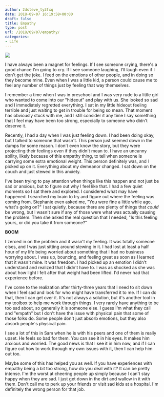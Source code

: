 ```yaml
---
author: 2dsteve_ty3fxq
date: 2018-09-07 16:19:58+00:00
draft: false
title: Empathy
type: post
url: /2018/09/07/empathy/
categories:
- Life
---
```



![](https://www.2dsteve.com/wp-content/uploads/2018/09/tom-pumford-254867-unsplash-4.jpg)






I have always been a magnet for feelings. If I see someone crying, there's a good chance I'm going to cry. If I see someone laughing, I'll laugh even if I don't get the joke. I feed on the emotions of other people, and in doing so they become mine. Even when I was a little kid, a person could cause me to feel any number of things just by feeling that way themselves.







I remember a time when I was in preschool and I was very rude to a little girl who wanted to come into our "hideout" and play with us. She looked so sad and I immediately regretted everything. I sat in my little hideout feeling terrible and just waiting to get in trouble for being so mean. That moment has obviously stuck with me, and I still consider it any time I say something that I feel may have been too strong, especially to someone who didn't deserve it.







Recently, I had a day when I was just feeling down. I had been doing okay, but I talked to someone that wasn't. This person just seemed down in the dumps for some reason. I don't even know the story, but they were projecting their feelings even if they didn't mean to. I have an uncanny ability, likely because of this empathy thing, to tell when someone is carrying some extra emotional weight. This person definitely was, and I picked up on it. Everything about my demeanor changed. I sat down on the couch and just stewed in this anxiety. 







I've been trying to pay attention when things like this happen and not just be sad or anxious, but to figure out why I feel like that. I had a few quiet moments so I sat there and explored. I considered what may have happened. I searched my brain to try and figure out where the feeling was coming from. Stephanie even asked me, "You were fine a little while ago, what's going on?" I sat quietly, because there are plenty of things that _could_ be wrong, but I wasn't sure if any of those were what was actually causing the problem. Then she asked the real question that I needed, "Is this feeling yours, or did you take it from someone?"







**BOOM**







I zeroed in on the problem and it wasn't my feeling. It was totally someone elses, and I was just sitting around stewing in it. I had lost at least a half hour of my life being worried about something that I had no business worrying about. I was up, bouncing, and feeling great as soon as I learned that it wasn't mine. It was freedom. I had picked up an emotion I didn't understand and realized that I didn't have to. I was as shocked as she was about how light I felt after that weight had been lifted. I'd never had that experience before. 







I've come to the realization after thirty-three years that I need to sit down when I feel sad and look for who might have transferred it to me. If I can do that, then I can get over it. It's not always a solution, but it's another tool in my toolbox to help me work through things. I very rarely have anything to be too sad about, so generally it is someone else. I guess I'm what they call and "empath" but I don't have the issue with physical pain that some of those folks do. Some people don't just absorb emotions, but they also absorb people's physical pain. 







I see a lot of this in Sam when he is with his peers and one of them is really upset. He feels so bad for them. You can see it in his eyes. It makes him anxious and worried. The good news is that I see it in him now, and if I can figure out how to work through my own issues with it, then I can help him out too. 







Maybe some of this has helped you as well. If you have experiences with empathy being a bit too strong, how do you deal with it? It can be pretty intense. I'm the worst at cheering people up simply because I can't stay happy when they are sad. I just get down in the dirt and wallow in it with them. Don't call me to perk up your friends or visit sad kids at a hospital. I'm definitely the wrong person for that job.



